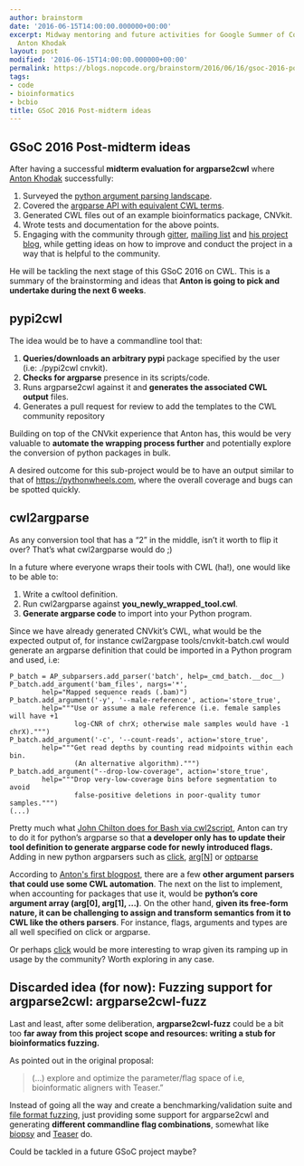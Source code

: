 ```yaml
---
author: brainstorm
date: '2016-06-15T14:00:00.000000+00:00'
excerpt: Midway mentoring and future activities for Google Summer of Code 2016 with
  Anton Khodak
layout: post
modified: '2016-06-15T14:00:00.000000+00:00'
permalink: https://blogs.nopcode.org/brainstorm/2016/06/16/gsoc-2016-post-midterm
tags:
- code
- bioinformatics
- bcbio
title: GSoC 2016 Post-midterm ideas
---
```


## GSoC 2016 Post-midterm ideas

After having a successful **midterm evaluation for argparse2cwl** where [Anton Khodak][blog_anton] successfully:

 1. Surveyed the [python argument parsing landscape][python_args].
 2. Covered the [argparse API with equivalent CWL terms][argparse2cwlterms].
 3. Generated CWL files out of an example bioinformatics package, CNVkit.
 4. Wrote tests and documentation for the above points.
 5. Engaging with the community through [gitter][gitter_cwl], [mailing list][cwl_mailing_list] and [his project blog][blog_anton], while getting ideas on how to improve and conduct the project in a way that is helpful to the community.

He will be tackling the next stage of this GSoC 2016 on CWL. This is a summary of the brainstorming and ideas that **Anton is going to pick and undertake during the next 6 weeks**.

## pypi2cwl

The idea would be to have a commandline tool that:

 1. **Queries/downloads an arbitrary pypi** package specified by the user (i.e: ./pypi2cwl cnvkit).
 2. **Checks for argparse** presence in its scripts/code.
 3. Runs argparse2cwl against it and **generates the associated CWL output** files.
 4. Generates a pull request for review to add the templates to the CWL community repository

Building on top of the CNVkit experience that Anton has, this would be very valuable to **automate the wrapping process further** and potentially explore the conversion of python packages in bulk.

A desired outcome for this sub-project would be to have an output similar to that of https://pythonwheels.com, where the overall coverage and bugs can be spotted quickly.

## cwl2argparse

As any conversion tool that has a “2” in the middle, isn’t it worth to flip it over? That’s what cwl2argparse would do ;)

In a future where everyone wraps their tools with CWL (ha!), one would like to be able to:

 1. Write a cwltool definition.
 2. Run cwl2argparse against **you_newly_wrapped_tool.cwl**.
 3. **Generate argparse code** to import into your Python program.

Since we have already generated CNVkit’s CWL, what would be the expected output of, for instance cwl2argpase tools/cnvkit-batch.cwl would generate an argparse definition that could be imported in a Python program and used, i.e:

```
P_batch = AP_subparsers.add_parser('batch', help=_cmd_batch.__doc__)
P_batch.add_argument('bam_files', nargs='*',
        help="Mapped sequence reads (.bam)")
P_batch.add_argument('-y', '--male-reference', action='store_true',
        help="""Use or assume a male reference (i.e. female samples will have +1
                log-CNR of chrX; otherwise male samples would have -1 chrX).""")
P_batch.add_argument('-c', '--count-reads', action='store_true',
        help="""Get read depths by counting read midpoints within each bin.
                (An alternative algorithm).""")
P_batch.add_argument("--drop-low-coverage", action='store_true',
        help="""Drop very-low-coverage bins before segmentation to avoid
                false-positive deletions in poor-quality tumor samples.""")
(...)
```

Pretty much what [John Chilton does for Bash via cwl2script][cwl2script], Anton can try to do it for python’s argparse so that **a developer only has to update their tool definition to generate argparse code for newly introduced flags.**
Adding in new python argparsers such as [click][click], [arg[N]][sys_argv] or [optparse][optparse]

According to [Anton's first blogpost][python_args], there are a few **other argument parsers that could use some CWL automation**. The next on the list to implement, when accounting for packages that use it, would be **python’s core argument array (arg[0], arg[1], ...)**. On the other hand, **given its free-form nature, it can be challenging to assign and transform semantics from it to CWL like the others parsers**. For instance, flags, arguments and types are all well specified on click or argparse.

Or perhaps [click][click] would be more interesting to wrap given its ramping up in usage by the community? Worth exploring in any case.

## Discarded idea (for now): Fuzzing support for argparse2cwl: argparse2cwl-fuzz

Last and least, after some deliberation, **argparse2cwl-fuzz** could be a bit too **far away from this project scope and resources: writing a stub for bioinformatics fuzzing.**

As pointed out in the original proposal:

>(...) explore and optimize the parameter/flag space of i.e, bioinformatic aligners with Teaser.”

Instead of going all the way and create a benchmarking/validation suite and [file format fuzzing][fuzzing], just providing some support for argparse2cwl and generating **different commandline flag combinations**, somewhat like [biopsy][biopsy] and [Teaser][teaser_paper] do.

Could be tackled in a future GSoC project maybe?

[blog_anton]: https://anton-khodak.github.io/argparse2cwl-blog/
[python_args]: https://anton-khodak.github.io/argparse2cwl-blog/2016/05/16/argument-parsers.html
[argparse2cwlterms]: https://anton-khodak.github.io/argparse2cwl-blog/2016/05/29/week-1.html
[gitter_cwl]: https://gitter.im/common-workflow-language/common-workflow-language
[cwl_mailing_list]: https://groups.google.com/forum/?utm_medium=email&utm_source=footer#!forum/common-workflow-language
[cwl2script]: https://github.com/common-workflow-language/cwl2script
[click]: https://click.pocoo.org/5/
[sys_argv]: https://docs.python.org/3/library/sys.html?highlight=sys.arg#sys.argv
[optparse]: https://docs.python.org/3/library/optparse.html?highlight=optparse#module-optparse
[biopsy]: https://github.com/Blahah/biopsy
[teaser_paper]: https://www.ncbi.nlm.nih.gov/pubmed/26494581
[fuzzing]: [https://en.wikipedia.org/wiki/Fuzz_testing]